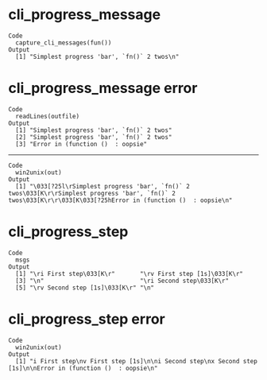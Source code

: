 # cli_progress_message

    Code
      capture_cli_messages(fun())
    Output
      [1] "Simplest progress 'bar', `fn()` 2 twos\n"

# cli_progress_message error

    Code
      readLines(outfile)
    Output
      [1] "Simplest progress 'bar', `fn()` 2 twos"
      [2] "Simplest progress 'bar', `fn()` 2 twos"
      [3] "Error in (function ()  : oopsie"       

---

    Code
      win2unix(out)
    Output
      [1] "\033[?25l\rSimplest progress 'bar', `fn()` 2 twos\033[K\r\rSimplest progress 'bar', `fn()` 2 twos\033[K\r\r\033[K\033[?25hError in (function ()  : oopsie\n"

# cli_progress_step

    Code
      msgs
    Output
      [1] "\ri First step\033[K\r"       "\rv First step [1s]\033[K\r" 
      [3] "\n"                           "\ri Second step\033[K\r"     
      [5] "\rv Second step [1s]\033[K\r" "\n"                          

# cli_progress_step error

    Code
      win2unix(out)
    Output
      [1] "i First step\nv First step [1s]\n\ni Second step\nx Second step [1s]\n\nError in (function ()  : oopsie\n"


